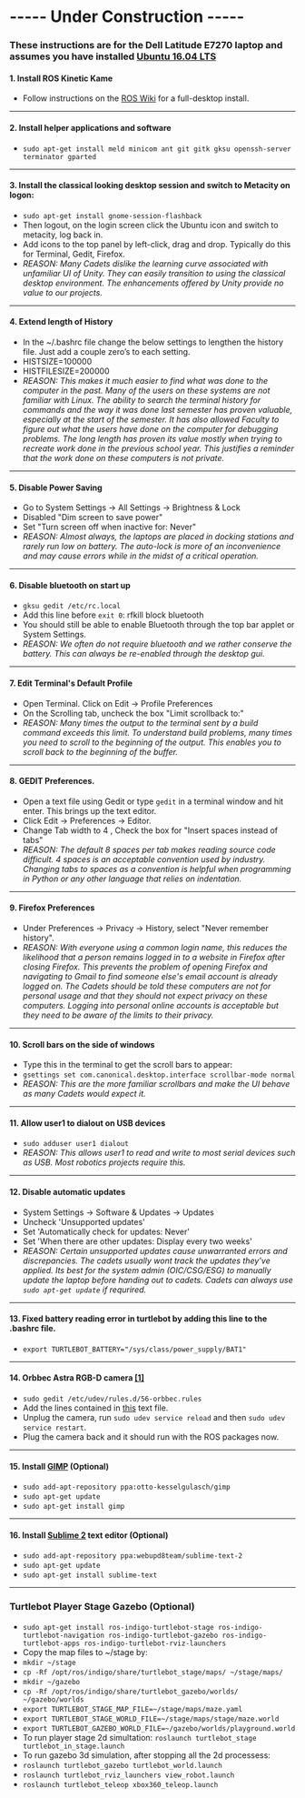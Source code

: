 # ----- Under Construction -----
### These instructions are for the Dell Latitude E7270 laptop and assumes you have installed [Ubuntu 16.04 LTS](http://releases.ubuntu.com/16.04/)

#### 1. Install ROS Kinetic Kame
- Follow instructions on the [ROS Wiki](http://wiki.ros.org/kinetic/Installation/Ubuntu) for a full-desktop install.
----------------------------
#### 2. Install helper applications and software
- `sudo apt-get install meld minicom ant git gitk gksu openssh-server terminator gparted`
----------------------------
#### 3. Install the classical looking desktop session and switch to Metacity on logon:
- `sudo apt-get install gnome-session-flashback`
- Then logout, on the login screen click the Ubuntu icon and switch to metacity, log back in.
- Add icons to the top panel by left-click, drag and drop. Typically do this for Terminal, Gedit, Firefox.
- *REASON: Many Cadets dislike the learning curve associated with unfamiliar UI of Unity. They can easily transition to using the classical desktop environment. The enhancements offered by Unity provide no value to our projects.*
----------------------------
#### 4. Extend length of History
- In the ~/.bashrc file change the below settings to lengthen the history file. Just add a couple zero’s to each setting.
- HISTSIZE=100000
- HISTFILESIZE=200000
- *REASON: This makes it much easier to find what was done to the computer in the past. Many of the users on these systems are not familiar with Linux. The ability to search the terminal history for commands and the way it was done last semester has proven valuable, especially at the start of the semester. It has also allowed Faculty to figure out what the users have done on the computer for debugging problems. The long length has proven its value mostly when trying to recreate work done in the previous school year. This justifies a reminder that the work done on these computers is not private.*
----------------------------
#### 5. Disable Power Saving
- Go to System Settings -> All Settings -> Brightness & Lock
- Disabled "Dim screen to save power"
- Set "Turn screen off when inactive for: Never"
- *REASON: Almost always, the laptops are placed in docking stations and rarely run low on battery. The auto-lock is more of an inconvenience and may cause errors while in the midst of a critical operation.*
----------------------------
#### 6. Disable bluetooth on start up
- `gksu gedit /etc/rc.local`
- Add this line before `exit 0`: rfkill block bluetooth
- You should still be able to enable Bluetooth through the top bar applet or System Settings.
- *REASON: We often do not require bluetooth and we rather conserve the battery. This can always be re-enabled through the desktop gui.*
----------------------------
#### 7. Edit Terminal's Default Profile
- Open Terminal. Click on Edit -> Profile Preferences
- On the Scrolling tab, uncheck the box "Limit scrollback to:"
- *REASON: Many times the output to the terminal sent by a build command exceeds this limit. To understand build problems, many times you need to scroll to the beginning of the output. This enables you to scroll back to the beginning of the buffer.*
----------------------------
#### 8. GEDIT Preferences.
- Open a text file using Gedit or type `gedit` in a terminal window and hit enter. This brings up the text editor.
- Click Edit -> Preferences -> Editor. 
- Change Tab width to 4 , Check the box for "Insert spaces instead of tabs"
- *REASON: The default 8 spaces per tab makes reading source code difficult. 4 spaces is an acceptable convention used by industry. Changing tabs to spaces as a convention is helpful when programming in Python or any other language that relies on indentation.*
----------------------------
#### 9. Firefox Preferences 
- Under Preferences -> Privacy -> History, select "Never remember history".
- *REASON: With everyone using a common login name, this reduces the likelihood that a person remains logged in to a website in Firefox after closing Firefox. This prevents the problem of opening Firefox and navigating to Gmail to find someone else's email account is already logged on. The Cadets should be told these computers are not for personal usage and that they should not expect privacy on these computers. Logging into personal online accounts is acceptable but they need to be aware of the limits to their privacy.* 
----------------------------
#### 10. Scroll bars on the side of windows
- Type this in the terminal to get the scroll bars to appear:
- `gsettings set com.canonical.desktop.interface scrollbar-mode normal`
- *REASON: This are the more familiar scrollbars and make the UI behave as many Cadets would expect it.*
----------------------------
#### 11. Allow user1 to dialout on USB devices
 - `sudo adduser user1 dialout`
 - *REASON: This allows user1 to read and write to most serial devices such as USB. Most robotics projects require this.*
 ----------------------------
 #### 12. Disable automatic updates
- System Settings -> Software & Updates -> Updates
- Uncheck 'Unsupported updates'
- Set 'Automatically check for updates: Never'
- Set 'When there are other updates: Display every two weeks'
- *REASON: Certain unsupported updates cause unwarranted errors and discrepancies. The cadets usually wont track the updates they've applied. Its best for the system admin (OIC/CSG/ESG) to manually update the laptop before handing out to cadets. Cadets can always use `sudo apt-get update` if requrired.*
----------------------------
#### 13. Fixed battery reading error in turtlebot by adding this line to the .bashrc file.
- `export TURTLEBOT_BATTERY="/sys/class/power_supply/BAT1"`
----------------------------
#### 14. Orbbec Astra RGB-D camera [[1]](http://wiki.ros.org/astra_camera)
- `sudo gedit /etc/udev/rules.d/56-orbbec.rules`
- Add the lines contained in [this](https://github.com/westpoint-robotics/os-setup/blob/master/orbbec_camera_udev.txt) text file.
- Unplug the camera, run `sudo udev service reload` and then `sudo udev service restart`.
- Plug the camera back and it should run with the ROS packages now.
----------------------------
#### 15. Install [GIMP](https://www.gimp.org/) (Optional)
- `sudo add-apt-repository ppa:otto-kesselgulasch/gimp`
- `sudo apt-get update`
- `sudo apt-get install gimp`
-----------------------------
#### 16. Install [Sublime 2](https://www.sublimetext.com/) text editor (Optional)
- `sudo add-apt-repository ppa:webupd8team/sublime-text-2`
- `sudo apt-get update`
- `sudo apt-get install sublime-text`
-----------------------------


### Turtlebot Player Stage Gazebo (Optional)
- `sudo apt-get install ros-indigo-turtlebot-stage ros-indigo-turtlebot-navigation ros-indigo-turtlebot-gazebo ros-indigo-turtlebot-apps ros-indigo-turtlebot-rviz-launchers`
- Copy the map files to ~/stage by:
 - `mkdir ~/stage`
 - `cp -Rf /opt/ros/indigo/share/turtlebot_stage/maps/ ~/stage/maps/`
 - `mkdir ~/gazebo`
 - `cp -Rf /opt/ros/indigo/share/turtlebot_gazebo/worlds/ ~/gazebo/worlds`
- `export TURTLEBOT_STAGE_MAP_FILE=~/stage/maps/maze.yaml`
- `export TURTLEBOT_STAGE_WORLD_FILE=~/stage/maps/stage/maze.world`
- `export TURTLEBOT_GAZEBO_WORLD_FILE=~/gazebo/worlds/playground.world`
- To run player stage 2d simultation: `roslaunch turtlebot_stage turtlebot_in_stage.launch`
- To run gazebo 3d simulation, after stopping all the 2d processess: 
 - `roslaunch turtlebot_gazebo turtlebot_world.launch`
 - `roslaunch turtlebot_rviz_launchers view_robot.launch`
 - `roslaunch turtlebot_teleop xbox360_teleop.launch`
